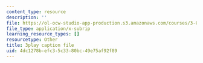 ```yaml
---
content_type: resource
description: ''
file: https://ol-ocw-studio-app-production.s3.amazonaws.com/courses/3-091sc-introduction-to-solid-state-chemistry-fall-2010/4dc1278befc35c3380bc49e75af92f89_yg4M2xmY4bs.srt
file_type: application/x-subrip
learning_resource_types: []
resourcetype: Other
title: 3play caption file
uid: 4dc1278b-efc3-5c33-80bc-49e75af92f89
---
```

